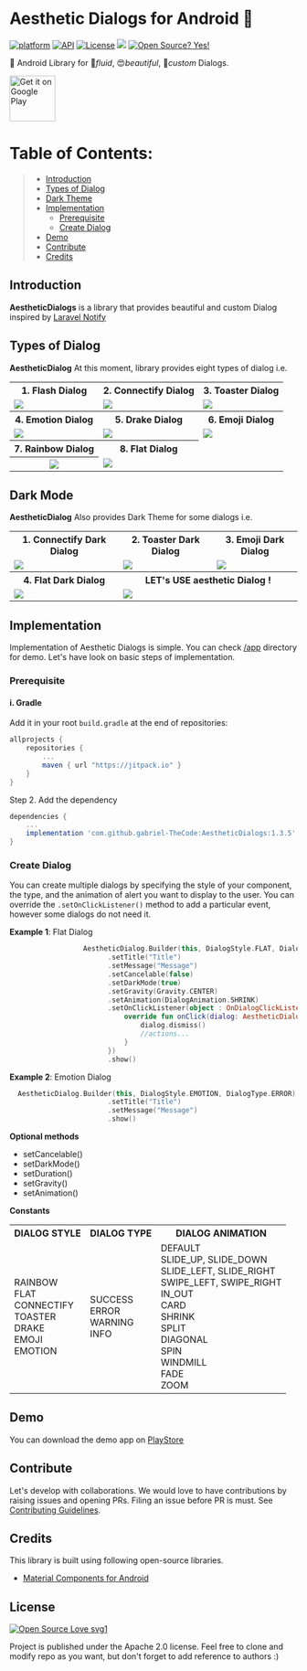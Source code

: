 # Aesthetic Dialogs for Android 📱
[![platform](https://img.shields.io/badge/platform-Android-yellow.svg)](https://www.android.com)
[![API](https://img.shields.io/badge/API-15%2B-brightgreen.svg?style=plastic)](https://android-arsenal.com/api?level=14)
[![License](https://img.shields.io/badge/license-Apache%202-4EB1BA.svg?style=flat-square)](https://www.apache.org/licenses/LICENSE-2.0.html)
[![](https://jitpack.io/v/gabriel-TheCode/AestheticDialogs.svg)](https://jitpack.io/#gabriel-TheCode/AestheticDialogs)
[![Open Source? Yes!](https://badgen.net/badge/Open%20Source%20%3F/Yes%21/blue?icon=github)](https://github.com/Naereen/badges/)


📱 Android Library for 💫*fluid*, 😍*beautiful*, 🎨*custom*  Dialogs.

<a href="https://play.google.com/store/apps/details?id=com.thecode.sample">
    <img alt="Get it on Google Play"
        height="80"
        src="https://play.google.com/intl/en_us/badges/images/generic/en_badge_web_generic.png" />
</a>

# Table of Contents:
> - [ Introduction ](#introduction)
> - [ Types of Dialog ](#types)
> - [ Dark Theme ](#dark)
> - [ Implementation ](#implementation)
>    - [ Prerequisite ](#prerequisite)
>    - [ Create Dialog ](#createDialog)
> - [ Demo ](#demo)
> - [ Contribute ](#contribute)
> - [ Credits ](#credits)

<a name="introduction"></a>
## Introduction
**AestheticDialogs** is a library that provides beautiful and custom Dialog inspired by [Laravel Notify](https://github.com/mckenziearts/laravel-notify)

<a name="types"></a>
## Types of Dialog
**AestheticDialog** At this moment, library provides eight types of dialog i.e.

<table style="width:100%">
  <tr>
    <th>1. Flash Dialog</th>
    <th>2. Connectify Dialog</th>
    <th>3. Toaster Dialog</th>
  </tr>
  <tr>
    <td><img src="https://github.com/gabriel-TheCode/AndroidLibrariesAssets/raw/master/AestheticDialogs/flash.gif"/></td>
    <td><img src="https://github.com/gabriel-TheCode/AndroidLibrariesAssets/raw/master/AestheticDialogs/connectify.gif"/></td>
    <td><img src="https://github.com/gabriel-TheCode/AndroidLibrariesAssets/raw/master/AestheticDialogs/toaster.gif"/></td>
  </tr>
  <tr>
    <th>4. Emotion Dialog</th>
    <th>5. Drake Dialog</th>
    <th>6. Emoji Dialog</th>
  </tr>
  <tr>
    <td><img src="https://github.com/gabriel-TheCode/AndroidLibrariesAssets/raw/master/AestheticDialogs/emotion.gif"/></td>
    <td><img src="https://github.com/gabriel-TheCode/AndroidLibrariesAssets/raw/master/AestheticDialogs/drake.gif"/></td>
    <td><img src="https://github.com/gabriel-TheCode/AndroidLibrariesAssets/raw/master/AestheticDialogs/emoji.gif"/></td>
  </tr>
  
   <tr>
    <th>7. Rainbow Dialog</th>
    <th>8. Flat Dialog</th>
  </tr>

   <tr>
    <th><img src="https://github.com/gabriel-TheCode/AndroidLibrariesAssets/raw/master/AestheticDialogs/rainbow.png"/></th>
    <td><img src="https://github.com/gabriel-TheCode/AndroidLibrariesAssets/raw/master/AestheticDialogs/flat.png"/></td>

  </tr>
</table>

<a name="dark"></a>
## Dark Mode
**AestheticDialog** Also provides Dark Theme for some dialogs i.e.

<table style="width:100%">
  <tr>
    <th>1. Connectify Dark Dialog</th>
    <th>2. Toaster Dark Dialog</th>
    <th>3. Emoji Dark Dialog</th>
  </tr>
  <tr>
    <td><img src="https://github.com/gabriel-TheCode/AndroidLibrariesAssets/raw/master/AestheticDialogs/connectify-dark.png"/></td>
    <td><img src="https://github.com/gabriel-TheCode/AndroidLibrariesAssets/raw/master/AestheticDialogs/toaster-dark.png"/></td>
     <td><img src="https://github.com/gabriel-TheCode/AndroidLibrariesAssets/raw/master/AestheticDialogs/emoji-dark.png"/></td>
  </tr>
  <tr>
    <th>4. Flat Dark Dialog</th>
    <th colspan="2">LET's USE aesthetic Dialog !</th>
    <tr>
    <td><img src="https://github.com/gabriel-TheCode/AndroidLibrariesAssets/raw/master/AestheticDialogs/flat-dark.png"/></td>
    <td colspan="2"><img src="https://github.com/gabriel-TheCode/AndroidLibrariesAssets/raw/master/AestheticDialogs/presentation.png"/></td>
     
  </tr>
  </tr>
</table>

<a name="implementation"></a>
## Implementation
Implementation of Aesthetic Dialogs is simple. You can check [/app](/app) directory for demo. Let's have look on basic steps of implementation.
<a name="prerequisite"></a>
### Prerequisite
#### i. Gradle

Add it in your root `build.gradle` at the end of repositories:

```gradle
allprojects {
	repositories {
		...
		maven { url "https://jitpack.io" }
	}
}
```

Step 2. Add the dependency

```gradle
dependencies {
	...
	implementation 'com.github.gabriel-TheCode:AestheticDialogs:1.3.5'
}
```

<a name="createDialog"></a>
### Create Dialog

You can create multiple dialogs by specifying the style of your component, the type, and the animation of alert you want to display to the user.
You can override the ```.setOnClickListener()``` method to add a particular event, however some dialogs do not need it.



**Example 1**: Flat Dialog

``` kotlin
                  AestheticDialog.Builder(this, DialogStyle.FLAT, DialogType.SUCCESS)
                        .setTitle("Title")
                        .setMessage("Message")
                        .setCancelable(false)
                        .setDarkMode(true)
                        .setGravity(Gravity.CENTER)
                        .setAnimation(DialogAnimation.SHRINK)
                        .setOnClickListener(object : OnDialogClickListener {
                            override fun onClick(dialog: AestheticDialog.Builder) {
                                dialog.dismiss()
                                //actions...
                            }
                        })
                        .show()
```

**Example 2**: Emotion Dialog


``` kotlin
  AestheticDialog.Builder(this, DialogStyle.EMOTION, DialogType.ERROR)
                        .setTitle("Title")
                        .setMessage("Message")
                        .show()
```


**Optional methods**
- setCancelable()
- setDarkMode()
- setDuration()
- setGravity()
- setAnimation()

**Constants**

<table style="width:100%">
  <tr>
    <th>DIALOG STYLE</th>
    <th>DIALOG TYPE</th>
    <th>DIALOG ANIMATION</th>
  </tr>
  <tr>
    <td>RAINBOW<br/>FLAT<br/>CONNECTIFY<br/>TOASTER<br/>DRAKE<br/>EMOJI<br/>EMOTION<br/>
    </td>
    <td>SUCCESS<br/>ERROR<br/>WARNING<br/>INFO</td>
     <td>DEFAULT<br/>SLIDE_UP, SLIDE_DOWN<br/>SLIDE_LEFT, SLIDE_RIGHT<br/> SWIPE_LEFT, SWIPE_RIGHT<br/>IN_OUT<br/>CARD<br/> SHRINK<br/>SPLIT<br/>DIAGONAL<br/>SPIN<br/>WINDMILL<br/>FADE<br/>ZOOM</td>
  </tr>
</table>

<a name="demo"></a>
## Demo
You can download the demo app on [PlayStore](https://play.google.com/store/apps/details?id=com.thecode.sample)

<a name="contribute"></a>
## Contribute
Let's develop with collaborations. We would love to have contributions by raising issues and opening PRs. Filing an issue before PR is must.
See [Contributing Guidelines](CONTRIBUTING.md).

<a name="credits"></a>
## Credits
This library is built using following open-source libraries.
- [Material Components for Android](https://github.com/material-components/material-components-android)

## License

[![Open Source Love svg1](https://badges.frapsoft.com/os/v1/open-source.svg?v=103)](https://github.com/ellerbrock/open-source-badges/)

Project is published under the Apache 2.0 license. Feel free to clone and modify repo as you want, but don't forget to add reference to authors :)
